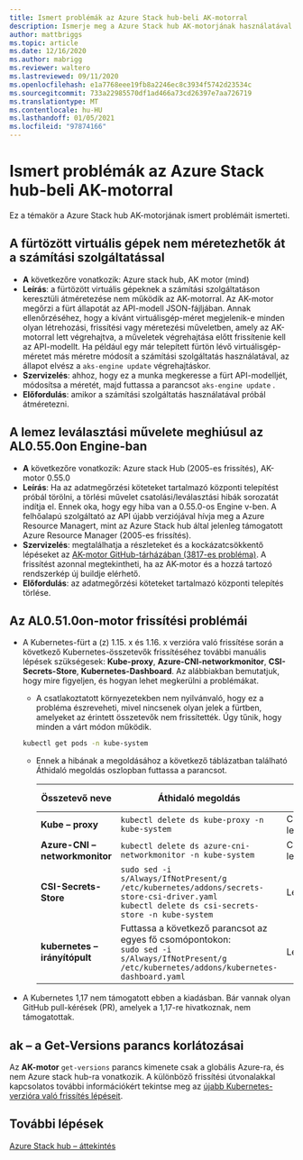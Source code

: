 ```yaml
---
title: Ismert problémák az Azure Stack hub-beli AK-motorral
description: Ismerje meg a Azure Stack hub AK-motorjának használatával kapcsolatos ismert problémákat.
author: mattbriggs
ms.topic: article
ms.date: 12/16/2020
ms.author: mabrigg
ms.reviewer: waltero
ms.lastreviewed: 09/11/2020
ms.openlocfilehash: e1a7768eee19fb8a2246ec8c3934f5742d23534c
ms.sourcegitcommit: 733a22985570df1ad466a73cd26397e7aa726719
ms.translationtype: MT
ms.contentlocale: hu-HU
ms.lasthandoff: 01/05/2021
ms.locfileid: "97874166"
---
```

# <a name="known-issues-with-the-aks-engine-on-azure-stack-hub"></a>Ismert problémák az Azure Stack hub-beli AK-motorral

Ez a témakör a Azure Stack hub AK-motorjának ismert problémáit ismerteti.

## <a name="unable-to-resize-cluster-vms-with-the-compute-service"></a>A fürtözött virtuális gépek nem méretezhetők át a számítási szolgáltatással

- **A** következőre vonatkozik: Azure stack hub, AK motor (mind)
- **Leírás**: a fürtözött virtuális gépeknek a számítási szolgáltatáson keresztüli átméretezése nem működik az AK-motorral. Az AK-motor megőrzi a fürt állapotát az API-modell JSON-fájljában. Annak ellenőrzéséhez, hogy a kívánt virtuálisgép-méret megjelenik-e minden olyan létrehozási, frissítési vagy méretezési műveletben, amely az AK-motorral lett végrehajtva, a műveletek végrehajtása előtt frissítenie kell az API-modellt. Ha például egy már telepített fürtön lévő virtuálisgép-méretet más méretre módosít a számítási szolgáltatás használatával, az állapot elvész a `aks-engine update` végrehajtáskor.
- **Szervizelés**: ahhoz, hogy ez a munka megkeresse a fürt API-modelljét, módosítsa a méretét, majd futtassa a parancsot `aks-engine update` .
- **Előfordulás**: amikor a számítási szolgáltatás használatával próbál átméretezni.

## <a name="disk-detach-operation-fails-in-aks-engine-0550"></a>A lemez leválasztási művelete meghiúsul az AL0.55.0on Engine-ban

- **A** következőre vonatkozik: Azure stack Hub (2005-es frissítés), AK-motor 0.55.0
- **Leírás**: Ha az adatmegőrzési köteteket tartalmazó központi telepítést próbál törölni, a törlési művelet csatolási/leválasztási hibák sorozatát indítja el. Ennek oka, hogy egy hiba van a 0.55.0-os Engine v-ben. A felhőalapú szolgáltató az API újabb verziójával hívja meg a Azure Resource Managert, mint az Azure Stack hub által jelenleg támogatott Azure Resource Manager (2005-es frissítés).
- **Szervizelés**: megtalálhatja a részleteket és a kockázatcsökkentő lépéseket az [AK-motor GitHub-tárházában (3817-es probléma)](https://github.com/Azure/aks-engine/issues/3817#issuecomment-691329443). A frissítést azonnal megtekintheti, ha az AK-motor és a hozzá tartozó rendszerkép új buildje elérhető.
- **Előfordulás**: az adatmegőrzési köteteket tartalmazó központi telepítés törlése.



## <a name="upgrade-issues-in-aks-engine-0510"></a>Az AL0.51.0on-motor frissítési problémái

* A Kubernetes-fürt a (z) 1.15. x és 1.16. x verzióra való frissítése során a következő Kubernetes-összetevők frissítéséhez további manuális lépések szükségesek: **Kube-proxy**, **Azure-CNI-networkmonitor**, **CSI-Secrets-Store**, **Kubernetes-Dashboard**. Az alábbiakban bemutatjuk, hogy mire figyeljen, és hogyan lehet megkerülni a problémákat.

  * A csatlakoztatott környezetekben nem nyilvánvaló, hogy ez a probléma észreveheti, mivel nincsenek olyan jelek a fürtben, amelyeket az érintett összetevők nem frissítették. Úgy tűnik, hogy minden a várt módon működik.
  <!-- * In disconnected environments, you can see this problem when you run a query for the system pods status and see that the pods for the components mentioned below are not in "Ready" state: -->

    ```bash  
    kubectl get pods -n kube-system
    ```

  * Ennek a hibának a megoldásához a következő táblázatban található Áthidaló megoldás oszlopban futtassa a parancsot.

    |Összetevő neve |Áthidaló megoldás |Érintett helyzetek|
    |---------------|-----------|------------------|
    |**Kube – proxy**     | `kubectl delete ds kube-proxy -n kube-system` |Csatlakoztatva, leválasztva |
    |**Azure-CNI – networkmonitor**   | `kubectl delete ds azure-cni-networkmonitor -n kube-system`   | Csatlakoztatva, leválasztva |
    |**CSI-Secrets-Store**  |`sudo sed -i s/Always/IfNotPresent/g /etc/kubernetes/addons/secrets-store-csi-driver.yaml`<br>`kubectl delete ds csi-secrets-store -n kube-system` | Leválasztott |
    |**kubernetes – irányítópult** |Futtassa a következő parancsot az egyes fő csomópontokon:<br>`sudo sed -i s/Always/IfNotPresent/g /etc/kubernetes/addons/kubernetes-dashboard.yaml` |Leválasztott |

* A Kubernetes 1,17 nem támogatott ebben a kiadásban. Bár vannak olyan GitHub pull-kérések (PR), amelyek a 1,17-re hivatkoznak, nem támogatottak.

## <a name="aks-engine-get-versions-command-limitations"></a>ak – a Get-Versions parancs korlátozásai

Az **AK-motor** `get-versions` parancs kimenete csak a globális Azure-ra, és nem Azure stack hub-ra vonatkozik. A különböző frissítési útvonalakkal kapcsolatos további információkért tekintse meg az [újabb Kubernetes-verzióra való frissítés lépéseit](azure-stack-kubernetes-aks-engine-upgrade.md#steps-to-upgrade-to-a-newer-kubernetes-version).

## <a name="next-steps"></a>További lépések

[Azure Stack hub – áttekintés](azure-stack-kubernetes-aks-engine-overview.md)
